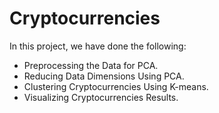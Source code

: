 # Cryptocurrencies

In this project, we have done the following:
- Preprocessing the Data for PCA.
- Reducing Data Dimensions Using PCA.
- Clustering Cryptocurrencies Using K-means.
- Visualizing Cryptocurrencies Results.
